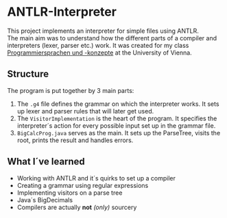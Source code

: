 # ANTLR-Interpreter

This project implements an interpreter for simple files using ANTLR. <br/>
The main aim was to understand how the different parts of a compiler and interpreters (lexer, parser etc.) work. It was created for my class [Programmiersprachen und -konzepte](https://ufind.univie.ac.at/de/course.html?lv=051030&semester=2020W) at the University of Vienna.

## Structure

The program is put together by 3 main parts:
1. The `.g4` file defines the grammar on which the interpreter works. It sets up lexer and parser rules that will later get used.
2. The `VisitorImplementation` is the heart of the program. It specifies the interpreter´s action for every possible input set up in the grammar file.
3. `BigCalcProg.java` serves as the main. It sets up the ParseTree, visits the root, prints the result and handles errors.



## What I´ve learned
* Working with ANTLR and it´s quirks to set up a compiler
* Creating a grammar using regular expressions
* Implementing visitors on a parse tree
* Java´s BigDecimals
* Compilers are actually **not** _(only)_ sourcery
